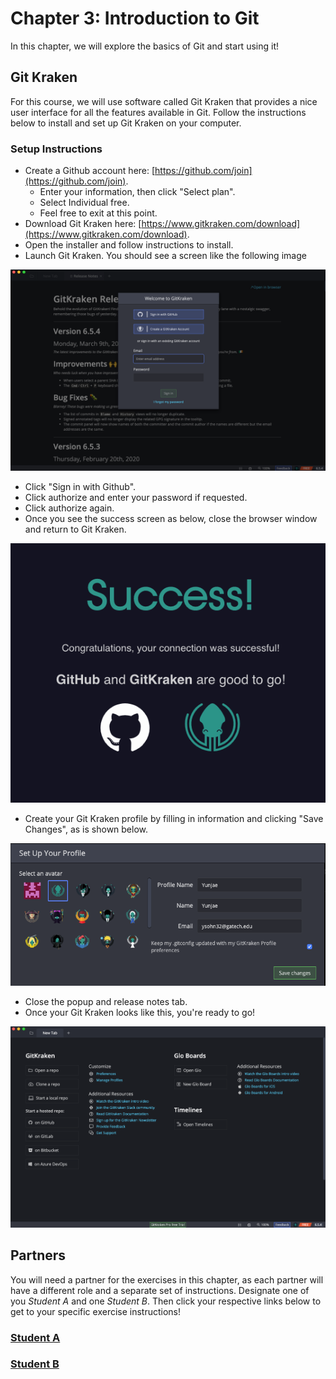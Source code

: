 # Chapter 3: Introduction to Git

In this chapter, we will explore the basics of Git and start using it!

## Git Kraken

For this course, we will use software called Git Kraken that provides a nice user interface for all the features available in Git. Follow the instructions below to install and set up Git Kraken on your computer.

### Setup Instructions

* Create a Github account here: [https://github.com/join](https://github.com/join).
  * Enter your information, then click "Select plan".
  * Select Individual free.
  * Feel free to exit at this point.
* Download Git Kraken here: [https://www.gitkraken.com/download](https://www.gitkraken.com/download).
* Open the installer and follow instructions to install.
* Launch Git Kraken. You should see a screen like the following image

![GitKraken login screen](gitkraken_login.png)
* Click "Sign in with Github".
* Click authorize and enter your password if requested.
* Click authorize again.
* Once you see the success screen as below, close the browser window and return to Git Kraken.

![GitKraken success screen](gitkraken_success.png)
* Create your Git Kraken profile by filling in information and clicking "Save Changes", as is shown below.

![GitKraken Profile](gitkraken_profile.png)
* Close the popup and release notes tab.
* Once your Git Kraken looks like this, you're ready to go!

![GitKraken landing screen](gitkraken_landing.png)

## Partners

You will need a partner for the exercises in this chapter, as each partner will have a different role and a separate set of instructions. Designate one of you *Student A* and one *Student B*. Then click your respective links below to get to your specific exercise instructions!

### [Student A](chapter3_student_a.md)
### [Student B](chapter3_student_b.md)
